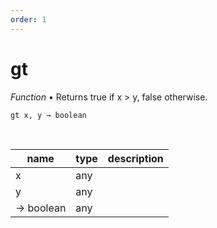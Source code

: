 ```yaml
---
order: 1
---
```

# gt

_Function_ &bull; Returns true if x > y, false otherwise.

<pre><code>gt x, y &rarr; boolean</code></pre>
<br>

| name | type | description |
|------|------|-------------|
|x|any||
|y|any||
|&rarr; boolean|any||



